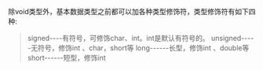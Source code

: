 除void类型外，基本数据类型之前都可以加各种类型修饰符，类型修饰符有如下四种:

> signed----有符号，可修饰char、int。int是默认有符号的。
> unsigned-----无符号，修饰int 、char，short等
> long------长型，修饰int 、double等
> short------短型，修饰int

